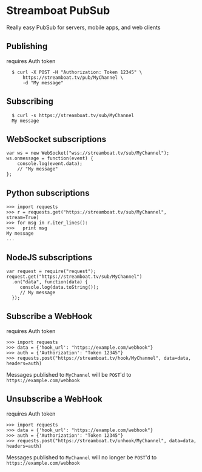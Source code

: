 # Streamboat PubSub
Really easy PubSub for servers, mobile apps, and web clients

## Publishing
requires Auth token
```
  $ curl -X POST -H "Authorization: Token 12345" \
      https://streamboat.tv/pub/MyChannel \
      -d "My message"
```

## Subscribing
```
  $ curl -s https://streamboat.tv/sub/MyChannel
  My message
```

## WebSocket subscriptions
```
var ws = new WebSocket("wss://streamboat.tv/sub/MyChannel");
ws.onmessage = function(event) {
    console.log(event.data);
    // "My message"
};
```

## Python subscriptions
```
>>> import requests
>>> r = requests.get("https://streamboat.tv/sub/MyChannel", stream=True)
>>> for msg in r.iter_lines():
>>>   print msg
My message
...
```

## NodeJS subscriptions
```
var request = require("request");
request.get("https://streamboat.tv/sub/MyChannel")
  .on("data", function(data) {
     console.log(data.toString());
     // My message
  });
```

## Subscribe a WebHook
requires Auth token
```
>>> import requests
>>> data = {'hook_url': "https://example.com/webhook"}
>>> auth = {'Authorization': "Token 12345"}
>>> requests.post("https://streamboat.tv/hook/MyChannel", data=data, headers=auth)
```
Messages published to `MyChannel` will be `POST`'d to `https://example.com/webhook`

## Unsubscribe a WebHook
requires Auth token
```
>>> import requests
>>> data = {'hook_url': "https://example.com/webhook"}
>>> auth = {'Authorization': "Token 12345"}
>>> requests.post("https://streamboat.tv/unhook/MyChannel", data=data, headers=auth)
```
Messages published to `MyChannel` will no longer be `POST`'d to `https://example.com/webhook`
